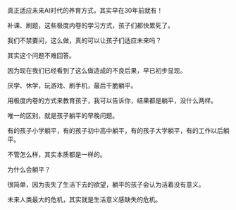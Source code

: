 真正适应未来AI时代的养育方式，其实早在30年前就有！



补课、刷题，这些极度内卷的学习方式，孩子们都快累死了。

我们不禁要问，这么做，真的可以让孩子们适应未来吗？



其实这个问题不难回答。

因为现在我们已经看到了这么做造成的不良后果，早已初步显现。

厌学、休学，玩游戏、刷手机，最后干脆躺平。

用极度内卷的方式来教育孩子，我可以告诉你，结果都是躺平，没什么两样。

唯一的区别，就是孩子躺平的早晚问题。

有的孩子小学躺平，有的孩子初中高中躺平，有的孩子大学躺平，有的工作以后躺平。

不管怎么样，其实本质都是一样的。



为什么会躺平？

很简单，因为丧失了生活下去的欲望，躺平的孩子会认为活着没有意义。

未来人类最大的危机，其实就是生活意义感缺失的危机。

